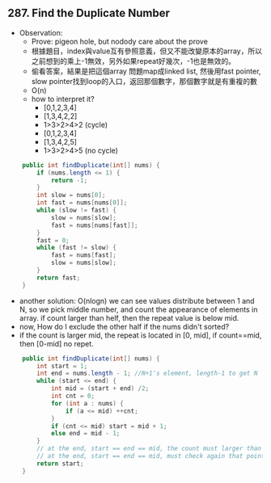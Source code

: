 ## 287.  Find the Duplicate Number

* Observation:
  * Prove: pigeon hole, but nodody care about the prove
  * 根據題目，index與value互有參照意義，但又不能改變原本的array，所以之前想到的乘上-1無效，另外如果repeat好幾次，-1也是無效的。
  * 偷看答案，結果是把這個array 問題map成linked list, 然後用fast pointer, slow pointer找到loop的入口，返回那個數字，那個數字就是有重複的數
  * O(n)
  * how to interpret it? 
    * [0,1,2,3,4]
    * [1,3,4,2,2]
    * 1>3>2>4>2 (cycle)
    * [0,1,2,3,4]
    * [1,3,4,2,5]
    * 1>3>2>4>5 (no cycle)

```java
    public int findDuplicate(int[] nums) {
        if (nums.length <= 1) {
            return -1;
        }
        int slow = nums[0];
        int fast = nums[nums[0]];
        while (slow != fast) {
            slow = nums[slow];
            fast = nums[nums[fast]];
        }
        fast = 0;
        while (fast != slow) {
            fast = nums[fast];
            slow = nums[slow];
        }
        return fast;
    }
```



* another solution: O(nlogn) we can see values distribute between 1 and N, so we pick middle number, and count the appearance of elements in array. if count larger than helf, then the repeat value is below mid.
* now, How do I exclude the other half if the nums didn't sorted?
* if the count is larger mid, the repeat is located in [0, mid], if count==mid, then [0-mid] no repet.

```java
    public int findDuplicate(int[] nums) {
        int start = 1;
        int end = nums.length - 1; //N+1's element, length-1 to get N
        while (start <= end) {
            int mid = (start + end) /2;
            int cnt = 0;
            for (int a : nums) {
                if (a <= mid) ++cnt;
            }
            if (cnt <= mid) start = mid + 1;
            else end = mid - 1;
        }
        // at the end, start == end == mid, the count must larger than mid, because the mid has repeat. so the last start is correct number
        // at the end, start == end == mid, must check again that point.
        return start;
    }
```

